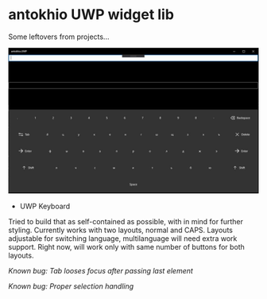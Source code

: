 # antokhio UWP widget lib

Some leftovers from projects...

![Keyboard](https://github.com/antokhio/antokhio.UWP/blob/master/Image.JPG)

* UWP Keyboard

Tried to build that as self-contained as possible, with in mind for further styling.
Currently works with two layouts, normal and CAPS. 
Layouts adjustable for switching language, multilanguage will need extra work support.
Right now, will work only with same number of buttons for both layouts.

*Known bug: Tab looses focus after passing last element*

*Known bug: Proper selection handling*
